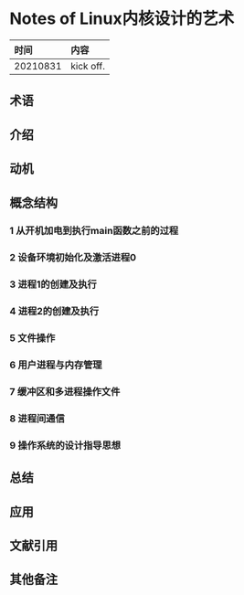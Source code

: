 # Notes of **Linux内核设计的艺术**


|时间|内容|
|:---|:---|
|20210831|kick off.|

## 术语

<!-- 记录阅读过程中出现的关键字及其简单的解释. -->

## 介绍

<!-- 描述书籍阐述观点的来源、拟解决的关键性问题和采用的方法论等. -->

## 动机

<!-- 描述阅读书籍的动机, 要达到什么目的等. -->

## 概念结构

<!-- 描述书籍的行文结构, 核心主题和子主题的内容结构和关系. -->

### 1 从开机加电到执行main函数之前的过程
### 2 设备环境初始化及激活进程0
### 3 进程1的创建及执行
### 4 进程2的创建及执行
### 5 文件操作
### 6 用户进程与内存管理
### 7 缓冲区和多进程操作文件
### 8 进程间通信
### 9 操作系统的设计指导思想

## 总结

<!-- 概要记录书籍中如何解决关键性问题的. -->

## 应用

<!-- 记录如何使用书籍中方法论解决你自己的问题. -->

## 文献引用

<!-- 记录相关的和进一步阅读资料: 文献、网页链接等. -->

## 其他备注
